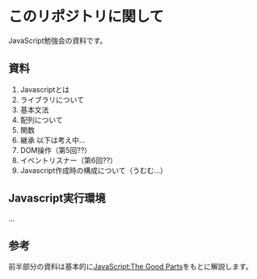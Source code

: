 # このリポジトリに関して
JavaScript勉強会の資料です。

## 資料
1. Javascriptとは
2. ライブラリについて
3. 基本文法
4. 配列について
5. 関数
6. 継承
以下は考え中...
7. DOM操作（第5回??）
8. イベントリスナー（第6回??）
9. Javascript作成時の構成について（うむむ...）

## Javascript実行環境
...

## 参考
前半部分の資料は基本的に[JavaScript:The Good Parts]()をもとに解説します。
